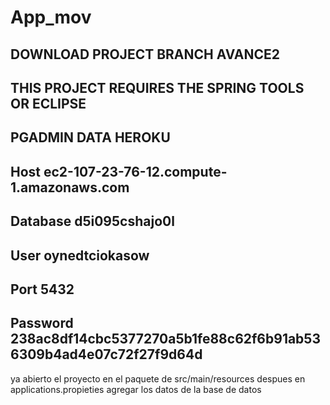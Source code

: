 # App_mov

DOWNLOAD PROJECT BRANCH AVANCE2
-------------------------------
THIS PROJECT REQUIRES THE SPRING TOOLS OR ECLIPSE 
-----------------
PGADMIN 
DATA HEROKU
---------------------------
Host
ec2-107-23-76-12.compute-1.amazonaws.com
-----------------
Database
d5i095cshajo0l
-------------------
User
oynedtciokasow
--------------
Port
5432
--------------------
Password
  238ac8df14cbc5377270a5b1fe88c62f6b91ab536309b4ad4e07c72f27f9d64d
-------------------------
ya abierto el proyecto en el paquete de src/main/resources
despues en applications.propieties 
agregar los datos de la base de datos
